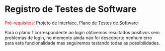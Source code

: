 # Registro de Testes de Software

<span style="color:red">Pré-requisitos: <a href="3-Projeto de Interface.md"> Projeto de Interface</a></span>, <a href="8-Plano de Testes de Software.md"> Plano de Testes de Software</a>

Para o plano 1 correspondente ao login obtivemos resultados positivos sem problemas de login, no momento ainda nao foi descoberto nenhum erro para esta funcionalidade mas seguiremos testando todas as possibilidades.